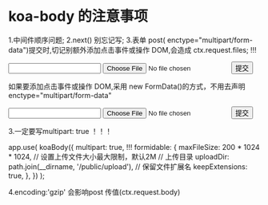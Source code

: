 # koa-body 的注意事项

1.中间件顺序问题;
2.next() 别忘记写; 3.表单 post( enctype="multipart/form-data")提交时,切记别额外添加点击事件或操作 DOM,会造成 ctx.request.files; !!!

 <form action="/upload" method="post" enctype="multipart/form-data">
      <input type="text" name="name" />
      <input type="file" name="file" />
      <input type="submit" value="提交" />
</form>

如果要添加点击事件或操作 DOM,采用 new FormData()的方式，不用去声明 enctype="multipart/form-data"

<form id="myform">
      <input type="text" name="name" id="inp" value="" />
      <input type="file" name="file1" id="file1" />
      <button id="submitBtn">提交</button>
</form>

<script>
let submitBtn = document.getElementById('submitBtn');
let form = document.getElementById('myform');
let formData = new FormData(form);

function conDeal() {
    formData.delete('name');
    let inp = document.getElementById('inp');
    formData.append('name', inp.value);

    formData.delete('file1');
    let file1 = document.getElementById('file1');
    formData.append('file1', file1.files[0]);
}
function ajaxReq() {
    var ajax = new XMLHttpRequest();
    ajax.open('post', '/upload', true);
    ajax.send(formData);
    ajax.onload = function () {
        console.log(ajax.response);
    };
}
submitBtn.addEventListener('click', (e) => {
    e.preventDefault();
    conDeal();
    ajaxReq();
});
</script>

3.一定要写multipart: true ！！！

app.use(
  koaBody({
    multipart: true,  !!!
    formidable: {
      maxFileSize: 200 * 1024 * 1024, // 设置上传文件大小最大限制，默认2M
      // 上传目录
       uploadDir: path.join(__dirname, '/public/upload'),
      // 保留文件扩展名
      keepExtensions: true,
    },
  })
);

4.encoding:'gzip' 会影响post 传值(ctx.request.body)
